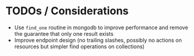 # TODOs / Considerations

- Use `find_one` routine in mongodb to improve performance and remove the guarantee that only one result exists
- Improve endpoint design (no trailing slashes, possibly no actions on resources but simpler find operations on collections)
